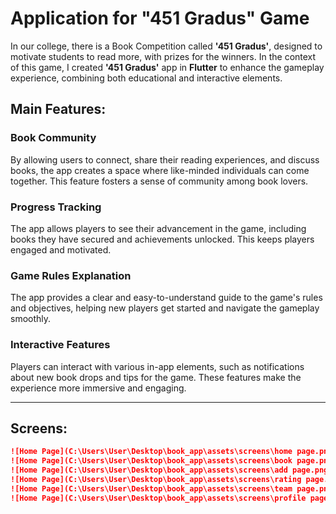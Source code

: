 # Application for "451 Gradus" Game

In our college, there is a Book Competition called **'451 Gradus'**, designed to motivate students to read more, with prizes for the winners. In the context of this game, I created **'451 Gradus'** app in **Flutter** to enhance the gameplay experience, combining both educational and interactive elements.

## Main Features:

### **Book Community**
By allowing users to connect, share their reading experiences, and discuss books, the app creates a space where like-minded individuals can come together. This feature fosters a sense of community among book lovers.

### **Progress Tracking**
The app allows players to see their advancement in the game, including books they have secured and achievements unlocked. This keeps players engaged and motivated.

### **Game Rules Explanation**
The app provides a clear and easy-to-understand guide to the game's rules and objectives, helping new players get started and navigate the gameplay smoothly.

### **Interactive Features**
Players can interact with various in-app elements, such as notifications about new book drops and tips for the game. These features make the experience more immersive and engaging.

---

## Screens: 
```markdown
![Home Page](C:\Users\User\Desktop\book_app\assets\screens\home page.png)
![Home Page](C:\Users\User\Desktop\book_app\assets\screens\book page.png)
![Home Page](C:\Users\User\Desktop\book_app\assets\screens\add page.png)
![Home Page](C:\Users\User\Desktop\book_app\assets\screens\rating page.png)
![Home Page](C:\Users\User\Desktop\book_app\assets\screens\team page.png)
![Home Page](C:\Users\User\Desktop\book_app\assets\screens\profile page.png)
